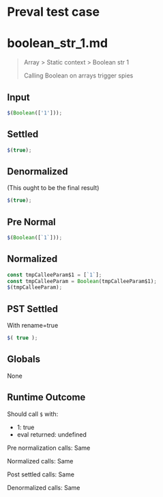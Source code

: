 # Preval test case

# boolean_str_1.md

> Array > Static context > Boolean str 1
>
> Calling Boolean on arrays trigger spies

## Input

`````js filename=intro
$(Boolean(['1']));
`````

## Settled


`````js filename=intro
$(true);
`````

## Denormalized
(This ought to be the final result)

`````js filename=intro
$(true);
`````

## Pre Normal


`````js filename=intro
$(Boolean([`1`]));
`````

## Normalized


`````js filename=intro
const tmpCalleeParam$1 = [`1`];
const tmpCalleeParam = Boolean(tmpCalleeParam$1);
$(tmpCalleeParam);
`````

## PST Settled
With rename=true

`````js filename=intro
$( true );
`````

## Globals

None

## Runtime Outcome

Should call `$` with:
 - 1: true
 - eval returned: undefined

Pre normalization calls: Same

Normalized calls: Same

Post settled calls: Same

Denormalized calls: Same
